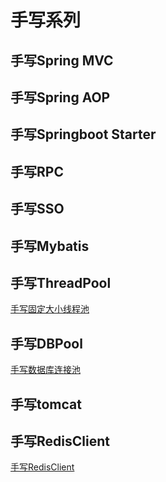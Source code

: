 # 手写系列

## 手写Spring MVC

## 手写Spring AOP

## 手写Springboot Starter

## 手写RPC

## 手写SSO

## 手写Mybatis

## 手写ThreadPool

[手写固定大小线程池](http://www.kingknowtech.com/docs/java/thread.html#handwritten-threadpool)

## 手写DBPool

[手写数据库连接池](http://www.kingknowtech.com/docs/mybatis/mybatis.html#handwritten-dbpool)

## 手写tomcat

## 手写RedisClient

[手写RedisClient](http://www.kingknowtech.com/docs/middleware/redis.html#handwritten-redisclient)